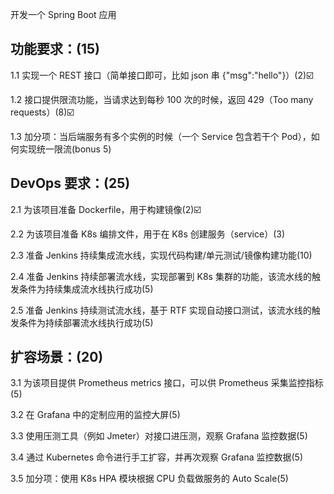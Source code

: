 开发一个 Spring Boot 应用



## 功能要求：(15)

1.1 实现一个 REST 接口（简单接口即可，比如 json 串 {"msg":"hello"}）(2)☑️

1.2 接口提供限流功能，当请求达到每秒 100 次的时候，返回 429（Too many requests）(8)☑️

1.3 加分项：当后端服务有多个实例的时候（一个 Service 包含若干个 Pod），如何实现统一限流(bonus 5)



## DevOps 要求：(25)

2.1 为该项目准备 Dockerfile，用于构建镜像(2)☑️

2.2 为该项目准备 K8s 编排文件，用于在 K8s 创建服务（service）(3)

2.3 准备 Jenkins 持续集成流水线，实现代码构建/单元测试/镜像构建功能(10)

2.4 准备 Jenkins 持续部署流水线，实现部署到 K8s 集群的功能，该流水线的触发条件为持续集成流水线执行成功(5)

2.5 准备 Jenkins 持续测试流水线，基于 RTF 实现自动接口测试，该流水线的触发条件为持续部署流水线执行成功(5)



## 扩容场景：(20)

3.1 为该项目提供 Prometheus metrics 接口，可以供 Prometheus 采集监控指标(5)

3.2 在 Grafana 中的定制应用的监控大屏(5)

3.3 使用压测工具（例如 Jmeter）对接口进压测，观察 Grafana 监控数据(5)

3.4 通过 Kubernetes 命令进行手工扩容，并再次观察 Grafana 监控数据(5)

3.5 加分项：使用 K8s HPA 模块根据 CPU 负载做服务的 Auto Scale(5)